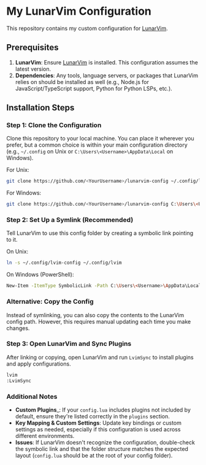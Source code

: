 # My LunarVim Configuration

This repository contains my custom configuration for [LunarVim](https://www.lunarvim.org/).

## Prerequisites

1. **LunarVim**: Ensure [LunarVim](https://www.lunarvim.org/docs/installation) is installed. This configuration assumes the latest version.
2. **Dependencies**: Any tools, language servers, or packages that LunarVim relies on should be installed as well (e.g., Node.js for JavaScript/TypeScript support, Python for Python LSPs, etc.).

## Installation Steps

### Step 1: Clone the Configuration

Clone this repository to your local machine. You can place it wherever you prefer, but a common choice is within your main configuration directory (e.g., `~/.config` on Unix or `C:\Users\<Username>\AppData\Local` on Windows).

For Unix:
```bash
git clone https://github.com/<YourUsername>/lunarvim-config ~/.config/lvim-config
```

For Windows:
```bash
git clone https://github.com/<YourUsername>/lunarvim-config C:\Users\<Username>\AppData\Local\lvim-config
```

### Step 2: Set Up a Symlink (Recommended)

Tell LunarVim to use this config folder by creating a symbolic link pointing to it.

On Unix:
```bash
ln -s ~/.config/lvim-config ~/.config/lvim
```

On Windows (PowerShell):
```bash
New-Item -ItemType SymbolicLink -Path C:\Users\<Username>\AppData\Local\lvim -Target C:\Users\<Username>\AppData\Local\lvim-config
```

### Alternative: Copy the Config

Instead of symlinking, you can also copy the contents to the LunarVim config path. However, this requires manual updating each time you make changes.

### Step 3: Open LunarVim and Sync Plugins

After linking or copying, open LunarVim and run `LvimSync` to install plugins and apply configurations.

```bash
lvim
:LvimSync
```

### Additional Notes

- **Custom Plugins**_: If your `config.lua` includes plugins not included by default, ensure they're listed correctly in the `plugins` section.
- **Key Mapping & Custom Settings**: Update key bindings or custom settings as needed, especially if this configuration is used across different environments.
- **Issues**: If LunarVim doesn't recognize the configuration, double-check the symbolic link and that the folder structure matches the expected layout (`config.lua` should be at the root of your config folder).